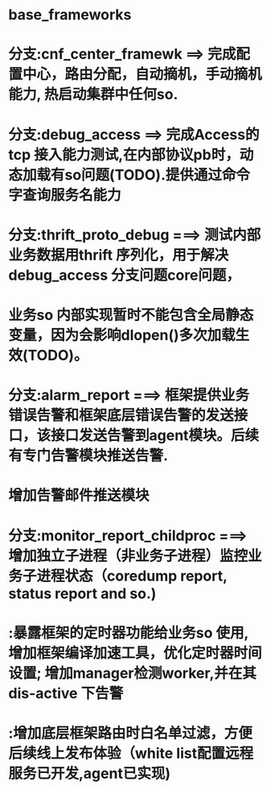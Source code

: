 # base_frameworks
# 分支:cnf_center_framewk ==> 完成配置中心，路由分配，自动摘机，手动摘机能力, 热启动集群中任何so.
# 分支:debug_access  ==>  完成Access的tcp 接入能力测试,在内部协议pb时，动态加载有so问题(TODO).提供通过命令字查询服务名能力
# 分支:thrift_proto_debug ===> 测试内部业务数据用thrift 序列化，用于解决debug_access 分支问题core问题，
#      业务so 内部实现暂时不能包含全局静态变量，因为会影响dlopen()多次加载生效(TODO)。

# 分支:alarm_report ===> 框架提供业务错误告警和框架底层错误告警的发送接口，该接口发送告警到agent模块。后续有专门告警模块推送告警.
#      增加告警邮件推送模块 
# 分支:monitor_report_childproc ===> 增加独立子进程（非业务子进程）监控业务子进程状态（coredump report, status report and so.)
#     :暴露框架的定时器功能给业务so 使用,增加框架编译加速工具，优化定时器时间设置; 增加manager检测worker,并在其dis-active 下告警
#     :增加底层框架路由时白名单过滤，方便后续线上发布体验（white list配置远程服务已开发,agent已实现)
